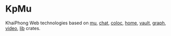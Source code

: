 # KpMu

KhaiPhong Web technologies based on <a href="https://github.com/khaiphong/kp_mu/tree/main/mu" target="_blank">mu</a>, <a href="https://github.com/khaiphong/kp_mu/tree/main/chat" target="_blank">chat</a>, <a href="https://github.com/khaiphong/kp_mu/tree/main/coloc" target="_blank">coloc</a>, <a href="https://github.com/khaiphong/kp_mu/tree/main/home" target="_blank">home</a>, <a href="https://github.com/khaiphong/kp_mu/tree/main/vault" target="_blank">vault</a>, <a href="https://github.com/khaiphong/kp_mu/tree/main/graph" target="_blank">graph</a>, <a href="https://github.com/khaiphong/kp_mu/tree/main/video" target="_blank">video</a>, <a href="https://github.com/khaiphong/kp_mu/tree/main/lib" target="_blank">lib</a> crates. 
